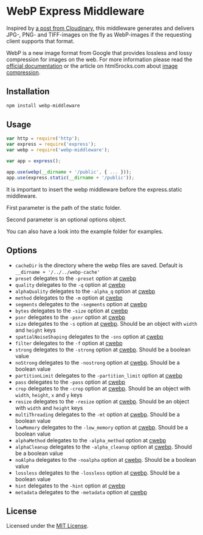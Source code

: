 # WebP Express Middleware

Inspired by [a post from Cloudinary](http://cloudinary.com/blog/transparent_webp_format_cdn_delivery_based_on_visitors_browsers), this middleware generates and delivers JPG-, PNG- and TIFF-images on the fly as WebP-images if the requesting client supports that format.

WebP is a new image format from Google that provides lossless and lossy compression for images on the web. For more information please read the [official documentation](https://developers.google.com/speed/webp/) or the article on html5rocks.com about [image compression](http://www.html5rocks.com/en/tutorials/speed/img-compression/).

## Installation

``` bash
npm install webp-middleware
```

## Usage

``` javascript
var http = require('http');
var express = require('express');
var webp = require('webp-middleware');

var app = express();

app.use(webp(__dirname + '/public', { ... }));
app.use(express.static(__dirname + '/public'));
```

It is important to insert the webp middleware before the express.static middleware.

First parameter is the path of the static folder.

Second parameter is an optional options object.

You can also have a look into the example folder for examples.

## Options

* ``cacheDir`` is the directory where the webp files are saved. Default is ``__dirname + '/../../webp-cache'``
* ``preset`` delegates to the ``-preset`` option at [cwebp]
* ``quality`` delegates to the ``-q`` option at [cwebp]
* ``alphaQuality`` delegates to the ``-alpha_q`` option at [cwebp]
* ``method`` delegates to the ``-m`` option at [cwebp]
* ``segments`` delegates to the ``-segments`` option at [cwebp]
* ``bytes`` delegates to the ``-size`` option at [cwebp]
* ``psnr`` delegates to the ``-psnr`` option at [cwebp]
* ``size`` delegates to the ``-s`` option at [cwebp]. Should be an object with ``width`` and ``height`` keys
* ``spatialNoiseShaping`` delegates to the ``-sns`` option at [cwebp]
* ``filter`` delegates to the ``-f`` option at [cwebp]
* ``strong`` delegates to the ``-strong`` option at [cwebp]. Should be a boolean value
* ``noStrong`` delegates to the ``-nostrong`` option at [cwebp]. Should be a boolean value
* ``partitionLimit`` delegates to the ``-partition_limit`` option at [cwebp]
* ``pass`` delegates to the ``-pass`` option at [cwebp]
* ``crop`` delegates to the ``-crop`` option at [cwebp]. Should be an object with ``width``, ``height``, ``x`` and ``y`` keys
* ``resize`` delegates to the ``-resize`` option at [cwebp]. Should be an object with ``width`` and ``height`` keys
* ``multiThreading`` delegates to the ``-mt`` option at [cwebp]. Should be a boolean value
* ``lowMemory`` delegates to the ``-low_memory`` option at [cwebp]. Should be a boolean value
* ``alphaMethod`` delegates to the ``-alpha_method`` option at [cwebp]
* ``alphaCleanup`` delegates to the ``-alpha_cleanup`` option at [cwebp]. Should be a boolean value
* ``noAlpha`` delegates to the ``-noalpha`` option at [cwebp]. Should be a boolean value
* ``lossless`` delegates to the ``-lossless`` option at [cwebp]. Should be a boolean value
* ``hint`` delegates to the ``-hint`` option at [cwebp]
* ``metadata`` delegates to the ``-metadata`` option at [cwebp]


## License

Licensed under the [MIT License](http://www.opensource.org/licenses/mit-license.php).

[cwebp]: https://developers.google.com/speed/webp/docs/cwebp